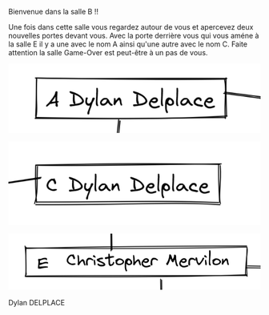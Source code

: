 Bienvenue dans la salle B !!

Une fois dans cette salle vous regardez autour de vous et apercevez deux nouvelles portes devant vous. Avec la porte derrière vous qui vous améne à la salle E il y a une avec le nom A ainsi qu'une autre avec le nom C. Faite attention la salle Game-Over est peut-être à un pas de vous.



[![image A](../images/A.png)](https://github.com/ssagnane1/tp2-labyrinthe/blob/main/jeu-heros-sdc/A.md)

[![image C](../images/C.png)](https://github.com/ssagnane1/tp2-labyrinthe/blob/main/jeu-heros-sdc/C.md)

[![image E](../images/E.png)](https://github.com/ssagnane1/tp2-labyrinthe/blob/main/jeu-heros-sdc/E.md)

Dylan DELPLACE
